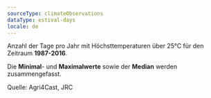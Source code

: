 ```yaml
---
sourceType: climateObservations
dataType: estival-days
locale: de
---
```


Anzahl der Tage pro Jahr mit Höchsttemperaturen über 25°C für den Zeitraum
**1987-2016**.

Die **Minimal**- und **Maximalwerte** sowie der **Median** werden
zusammengefasst.

Quelle: Agri4Cast, JRC
